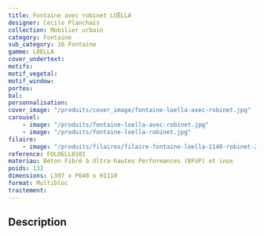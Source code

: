 ```yaml
---
title: Fontaine avec robinet LOËLLA
designer: Cecile Planchais
collection: Mobilier urbain
category: Fontaine
sub_category: 16 Fontaine
gamme: LOELLA
cover_undertext:
motifs:
motif_vegetal:
motif_window:
portes:
bal:
personnalisation:
cover_image: "/produits/cover_image/fontaine-loella-avec-robinet.jpg"
carousel:
    - image: "/produits/fontaine-loella-avec-robinet.jpg"
    - image: "/produits/fontaine-loella-robinet.jpg"
filaire:
    - image: "/produits/filaires/filaire-fontaine-loella-1140-robinet-2.png"
reference: FOLOELL0101
materiau: Béton Fibré à Ultra-hautes Performances (BFUP) et inox
poids: 132
dimensions: L397 x P640 x H1110
format: Multibloc
traitement:
---
```


## Description
